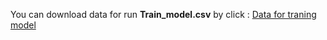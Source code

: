 You can download data for run **Train_model.csv**  by click :
[Data for traning model](https://drive.google.com/drive/folders/1HFYCd6BLShfe3hPn5yM0EbGl3NvOMIcp?usp=sharing)
